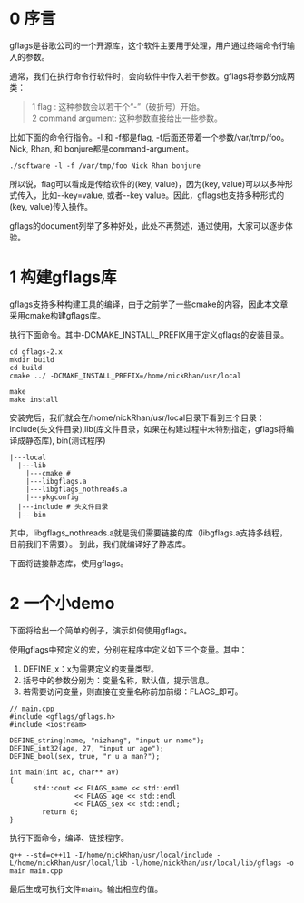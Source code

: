 # 0 序言
gflags是谷歌公司的一个开源库，这个软件主要用于处理，用户通过终端命令行输入的参数。

通常，我们在执行命令行软件时，会向软件中传入若干参数。gflags将参数分成两类：

>1 flag : 这种参数会以若干个“-”（破折号）开始。   
2 command argument: 这种参数直接给出一些参数。

比如下面的命令行指令。-l 和 -f都是flag, -f后面还带着一个参数/var/tmp/foo。Nick, Rhan, 和 bonjure都是command-argument。

```
./software -l -f /var/tmp/foo Nick Rhan bonjure
```

所以说，flag可以看成是传给软件的(key, value)，因为(key, value)可以以多种形式传入，比如--key=value, 或者--key value。因此，gflags也支持多种形式的(key, value)传入操作。

gflags的document列举了多种好处，此处不再赘述，通过使用，大家可以逐步体验。

# 1 构建gflags库
gflags支持多种构建工具的编译，由于之前学了一些cmake的内容，因此本文章采用cmake构建gflags库。

执行下面命令。其中-DCMAKE_INSTALL_PREFIX用于定义gflags的安装目录。

```
cd gflags-2.x
mkdir build
cd build
cmake ../ -DCMAKE_INSTALL_PREFIX=/home/nickRhan/usr/local

make
make install
```

安装完后，我们就会在/home/nickRhan/usr/local目录下看到三个目录：include(头文件目录),lib(库文件目录，如果在构建过程中未特别指定，gflags将编译成静态库), bin(测试程序)

```
|---local
  |---lib
    |---cmake #
    |---libgflags.a
    |---libgflags_nothreads.a
    |---pkgconfig
  |---include # 头文件目录
  |---bin
```
其中，libgflags_nothreads.a就是我们需要链接的库（libgflags.a支持多线程，目前我们不需要）。
到此，我们就编译好了静态库。

下面将链接静态库，使用gflags。

# 2 一个小demo
下面将给出一个简单的例子，演示如何使用gflags。

使用gflags中预定义的宏，分别在程序中定义如下三个变量。其中：
1. DEFINE_x：x为需要定义的变量类型。
2. 括号中的参数分别为：变量名称，默认值，提示信息。
3. 若需要访问变量，则直接在变量名称前加前缀：FLAGS_即可。

```
// main.cpp
#include <gflags/gflags.h>
#include <iostream>

DEFINE_string(name, "nizhang", "input ur name");
DEFINE_int32(age, 27, "input ur age");
DEFINE_bool(sex, true, "r u a man?");

int main(int ac, char** av)
{
      std::cout << FLAGS_name << std::endl
                << FLAGS_age << std::endl
                << FLAGS_sex << std::endl;
        return 0;
}
```

执行下面命令，编译、链接程序。

```
g++ --std=c++11 -I/home/nickRhan/usr/local/include -L/home/nickRhan/usr/local/lib -l/home/nickRhan/usr/local/lib/gflags -o main main.cpp
```

最后生成可执行文件main。输出相应的值。
